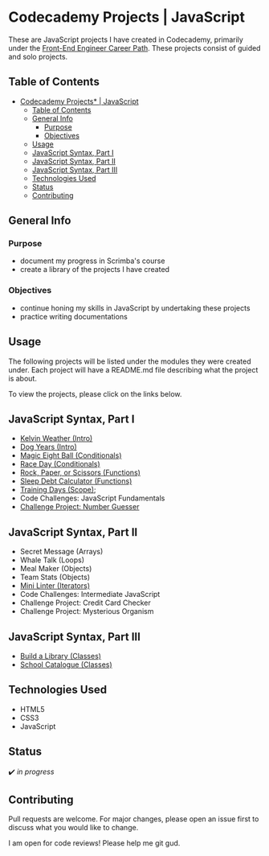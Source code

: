 # Codecademy Projects | JavaScript

These are JavaScript projects I have created in Codecademy, primarily under the [Front-End Engineer Career Path](https://www.codecademy.com/learn/paths/front-end-engineer-career-path). These projects consist of guided and solo projects.

## Table of Contents
- [Codecademy Projects* | JavaScript](#codecademy-projects--javascript)
  - [Table of Contents](#table-of-contents)
  - [General Info](#general-info)
    - [Purpose](#purpose)
    - [Objectives](#objectives)
  - [Usage](#usage)
  - [JavaScript Syntax, Part I](#javascript-syntax-part-i)
  - [JavaScript Syntax, Part II](#javascript-syntax-part-ii)
  - [JavaScript Syntax, Part III](#javascript-syntax-part-iii)
  - [Technologies Used](#technologies-used)
  - [Status](#status)
  - [Contributing](#contributing)


## General Info
### Purpose
* document my progress in Scrimba's course
* create a library of the projects I have created

### Objectives
* continue honing my skills in JavaScript by undertaking these projects
* practice writing documentations

## Usage
The following projects will be listed under the modules they were created under. Each project will have a README.md file describing what the project is about.

To view the projects, please click on the links below.

## JavaScript Syntax, Part I
* [Kelvin Weather (Intro)](https://github.com/vivian-mca/JavaScript-Codecademy-Projects/tree/gh-pages/Kelvin%20Weather)
* [Dog Years (Intro)](https://github.com/vivian-mca/JavaScript-Codecademy-Projects/tree/gh-pages/Dog%20Years)
* [Magic Eight Ball (Conditionals)](https://github.com/vivian-mca/JavaScript-Codecademy-Projects/tree/gh-pages/Magic%20Eight%20Ball)
* [Race Day (Conditionals)](https://github.com/vivian-mca/JavaScript-Codecademy-Projects/tree/gh-pages/Race%20Day)
* [Rock, Paper, or Scissors (Functions)](https://github.com/vivian-mca/JavaScript-Codecademy-Projects/tree/gh-pages/Rock%2C%20Paper%2C%20or%20Scissors)
* [Sleep Debt Calculator (Functions)](https://github.com/vivian-mca/JavaScript-Codecademy-Projects/tree/gh-pages/Sleep%20Debt%20Calculator)
* [Training Days (Scope)](https://github.com/vivian-mca/JavaScript-Codecademy-Projects/tree/gh-pages/Training%20Days);
* Code Challenges: JavaScript Fundamentals
* [Challenge Project: Number Guesser](https://github.com/vivian-mca/JavaScript-Codecademy-Projects/tree/gh-pages/Number%20Guesser)

## JavaScript Syntax, Part II
* Secret Message (Arrays)
* Whale Talk (Loops)
* Meal Maker (Objects)
* Team Stats (Objects)
* [Mini Linter (Iterators)](https://github.com/vivian-mca/JavaScript-Codecademy-Projects/tree/gh-pages/Mini%20Linter)
* Code Challenges: Intermediate JavaScript
* Challenge Project: Credit Card Checker
* Challenge Project: Mysterious Organism

## JavaScript Syntax, Part III
* [Build a Library (Classes)](https://github.com/vivian-mca/JavaScript-Codecademy-Projects/tree/gh-pages/Build%20a%20Library)
* [School Catalogue (Classes)](https://github.com/vivian-mca/JavaScript-Codecademy-Projects/tree/gh-pages/School%20Catalogue)

## Technologies Used
* HTML5
* CSS3
* JavaScript

## Status
:heavy_check_mark: _in progress_

## Contributing
Pull requests are welcome. For major changes, please open an issue first to discuss what you would like to change.

I am open for code reviews! Please help me git gud.

